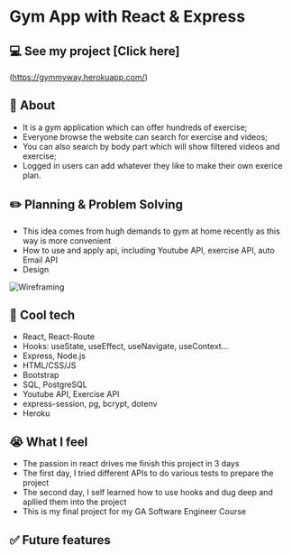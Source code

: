 # Gym App with React & Express

## :computer: See my project [Click here]
(https://gymmyway.herokuapp.com/)



## :page_facing_up: About
- It is a gym application which can offer hundreds of exercise;
- Everyone browse the website can search for exercise and videos;
- You can also search by body part which will show filtered videos and exercise; 
- Logged in users can add whatever they like to make their own exerice plan. 


## :pencil2: Planning & Problem Solving
- This idea comes from hugh demands to gym at home recently as this way is more convenient
- How to use and apply api, including Youtube API, exercise API, auto Email API
- Design 



![Wireframing](https://i.ibb.co/L5Jr4rC/home-page.png)

## :rocket: Cool tech
- React, React-Route
- Hooks: useState, useEffect, useNavigate, useContext...
- Express, Node.js
- HTML/CSS/JS
- Bootstrap
- SQL, PostgreSQL
- Youtube API, Exercise API
- express-session, pg, bcrypt, dotenv
- Heroku

## :sob: What I feel
- The passion in react drives me finish this project in 3 days
- The first day, I tried different APIs to do various tests to prepare the project
- The second day, I self learned how to use hooks and dug deep and apllied them into the project
- This is my final project for my GA Software Engineer Course

## :white_check_mark: Future features

